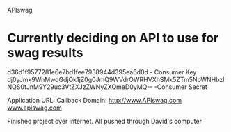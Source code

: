APIswag

Currently deciding on API to use for swag results
=======
d36d1f9577281e6e7bd1fee7938944d395ea6d0d - Consumer Key
dj0yJmk9WnMwdGdjQk1jZ0g0JmQ9WVdrOWRHVXhSMk5ZTm5NbWNHbzlNQS0tJnM9Y29uc3VtZXJzZWNyZXQmeD0yMQ--    -Consumer Secret

Application URL:
Callback Domain:
http://www.APIswag.com
www.apiswag.com

Finished project over internet. All pushed through David's computer
